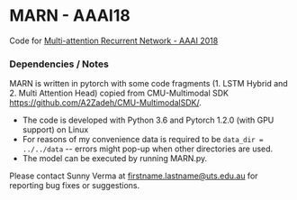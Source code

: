 # MARN - AAAI18
Code for [Multi-attention Recurrent Network - AAAI 2018](https://arxiv.org/abs/1802.00923)

### Dependencies / Notes
MARN is written in pytorch with some code fragments (1. LSTM Hybrid and 2. Multi Attention Head) copied from CMU-Multimodal SDK https://github.com/A2Zadeh/CMU-MultimodalSDK/.
  - The code is developed with Python 3.6 and Pytorch 1.2.0 (with GPU support) on Linux
  - For reasons of my convenience data is required to be `data_dir = ../../data` -- errors might pop-up when other directories are used.
  - The model can be executed by running MARN.py. 

Please contact Sunny Verma at firstname.lastname@uts.edu.au for reporting bug fixes or suggestions.

